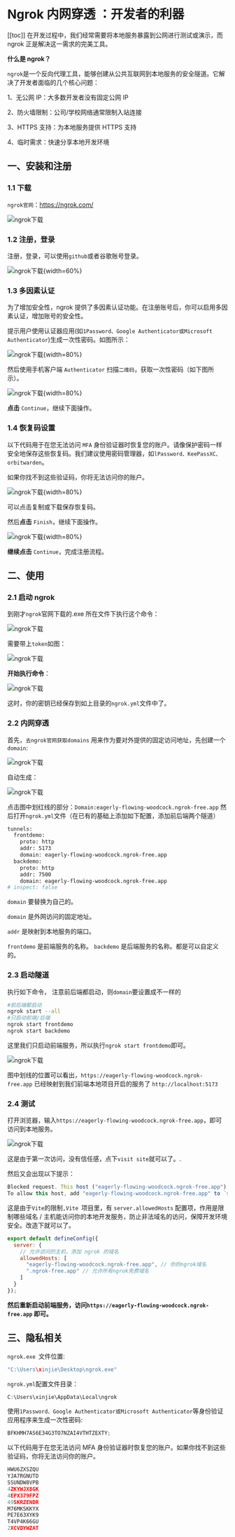 # Ngrok 内网穿透 ：开发者的利器

[[toc]] 在开发过程中，我们经常需要将本地服务暴露到公网进行测试或演示，而 ngrok 正是解决这一需求的完美工具。

**什么是 ngrok？**

`ngrok`是一个反向代理工具，能够创建从公共互联网到本地服务的安全隧道。它解决了开发者面临的几个核心问题：

1、无公网 IP：大多数开发者没有固定公网 IP

2、防火墙限制：公司/学校网络通常限制入站连接

3、HTTPS 支持：为本地服务提供 HTTPS 支持

4、临时需求：快速分享本地开发环境

## 一、安装和注册

### 1.1 下载

`ngrok官网`：https://ngrok.com/

![ngrok下载](../images/Ngrok-1.png)

### 1.2 注册，登录

注册，登录，可以使用`github`或者谷歌账号登录。

![ngrok下载](../images/Ngrok-2.png){width=60%}

### 1.3 多因素认证

为了增加安全性，ngrok 提供了多因素认证功能。在注册账号后，你可以启用多因素认证，增加账号的安全性。

提示用户使用认证器应用(如`1Password、Google Authenticator或Microsoft Authenticator`)生成一次性密码。如图所示：

![ngrok下载](../images/Ngrok-3.png){width=80%}

然后使用手机客户端 `Authenticator` 扫描`二维码`，获取一次性密码（如下图所示）。

![ngrok下载](../images/Ngrok-4.png){width=80%}

**点击** `Continue`，继续下面操作。

### 1.4 恢复码设置

以下代码用于在您无法访问 `MFA` 身份验证器时恢复您的账户。请像保护密码一样安全地保存这些恢复码。我们建议使用密码管理器，如`lPassword、KeePassXC、orbitwarden`。

如果你找不到这些验证码，你将无法访问你的账户。

![ngrok下载](../images/Ngrok-5.png){width=80%}

可以点击复制或下载保存恢复码。

然后**点击** `Finish`，继续下面操作。

![ngrok下载](../images/Ngrok-6.png){width=80%}

**继续点击** `Continue`，完成注册流程。

## 二、使用

### 2.1 启动 ngrok

到刚才`ngrok`官网下载的.exe 所在文件下执行这个命令：

![ngrok下载](../images/Ngrok-7.png)

需要带上`token`如图：

![ngrok下载](../images/Ngrok-8.png)

**开始执行命令**：

![ngrok下载](../images/Ngrok-9.png)

这时，你的密钥已经保存到如上目录的`ngrok.yml`文件中了。

### 2.2 内网穿透

首先，`去ngrok官网获取domains` 用来作为要对外提供的固定访问地址，先创建一个`domain`:

![ngrok下载](../images/Ngrok-10.png)

自动生成：

![ngrok下载](../images/Ngrok-11.png)

点击图中划红线的部分：`Domain:eagerly-flowing-woodcock.ngrok-free.app` 然后打开`ngrok.yml`文件（在已有的基础上添加如下配置，添加前后端两个隧道）

```bash
tunnels:
  frontdemo:
    proto: http
    addr: 5173
    domain: eagerly-flowing-woodcock.ngrok-free.app
  backdemo:
    proto: http
    addr: 7500
    domain: eagerly-flowing-woodcock.ngrok-free.app
# inspect: false
```

`domain` 要替换为自己的。

`domain` 是外网访问的固定地址。

`addr` 是映射到本地服务的端口。

`frontdemo` 是前端服务的名称。 `backdemo` 是后端服务的名称。都是可以自定义的。

### 2.3 启动隧道

执行如下命令， 注意前后端都启动，则`domain`要设置成不一样的

```bash
#前后端都启动
ngrok start --all
#只启动前端/后端
ngrok start frontdemo
ngrok start backdemo

```

这里我们只启动前端服务，所以执行`ngrok start frontdemo`即可。

![ngrok下载](../images/Ngrok-13.png)

图中划线的位置可以看出，`https://eagerly-flowing-woodcock.ngrok-free.app` 已经映射到我们前端本地项目开启的服务了 `http://localhost:5173 `

### 2.4 测试

打开浏览器，输入`https://eagerly-flowing-woodcock.ngrok-free.app`，即可访问到本地服务。

![ngrok下载](../images/Ngrok-12.png)

这是由于第一次访问，没有信任感，点下`visit site`就可以了。.

然后又会出现以下提示：

```js
Blocked request. This host ("eagerly-flowing-woodcock.ngrok-free.app") is not allowed.
To allow this host, add "eagerly-flowing-woodcock.ngrok-free.app" to `server.allowedHosts` in vite.config.js.
```

这是由于`Vite`的限制`,Vite `项目里，有 `server.allowedHosts` 配置项，作用是限制哪些域名 / 主机能访问你的本地开发服务，防止非法域名的访问，保障开发环境安全。改造下就可以了。

```js
export default defineConfig({
  server: {
    // 允许访问的主机，添加 ngrok 的域名
    allowedHosts: [
      "eagerly-flowing-woodcock.ngrok-free.app", // 你的ngrok域名
      ".ngrok-free.app" // 允许所有ngrok免费域名
    ]
  }
});
```

**然后重新启动前端服务，访问`https://eagerly-flowing-woodcock.ngrok-free.app` 即可。**

## 三、隐私相关

`ngrok.exe `文件位置:

```js
"C:\Users\xinjie\Desktop\ngrok.exe"
```

`ngrok.yml`配置文件目录：

```js
C:\Users\xinjie\AppData\Local\ngrok
```

使用`1Password、Google Authenticator或Microsoft Authenticator`等身份验证应用程序来生成一次性密码:

```js
BFKHMH7AS6E34G3TO7NZAI4VTHTZEXTY;
```

以下代码用于在您无法访问 MFA 身份验证器时恢复您的账户。如果你找不到这些验证码，你将无法访问你的账户。

```js
HWU6ZXSZQU
YJA7RGNUTD
SSUNDW8VPB
4ZKYWJX8GK
4EPX379FPZ
49SKRZENDR
M76MKSKKYX
PE7E63XYK9
T4VP4K66GU
2XCVDYWZAT
```
